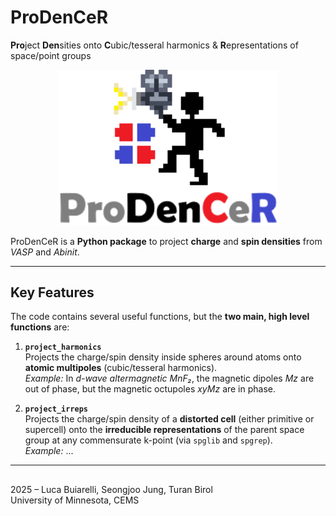 # ProDenCeR

**Pro**ject **Den**sities onto **C**ubic/tesseral harmonics & **R**epresentations of space/point groups

<p align="center">
  <img src="Logo.png" alt="ProDenCeR logo" width="350"/>
</p>

ProDenCeR is a **Python package** to project **charge** and **spin densities** from *VASP* and *Abinit*.  

---

## Key Features
The code contains several useful functions, but the **two main, high level functions** are:

1. **`project_harmonics`**  
   Projects the charge/spin density inside spheres around atoms onto **atomic multipoles** (cubic/tesseral harmonics).  
   *Example:* In *d-wave altermagnetic MnF₂*, the magnetic dipoles *Mz* are out of phase, but the magnetic octupoles *xyMz* are in phase.

2. **`project_irreps`**  
   Projects the charge/spin density of a **distorted cell** (either primitive or supercell) onto the **irreducible representations** of the parent space group at any commensurate k-point (via `spglib` and `spgrep`).  
   *Example:* ...

---

##
2025 – Luca Buiarelli, Seongjoo Jung, Turan Birol  
University of Minnesota, CEMS

